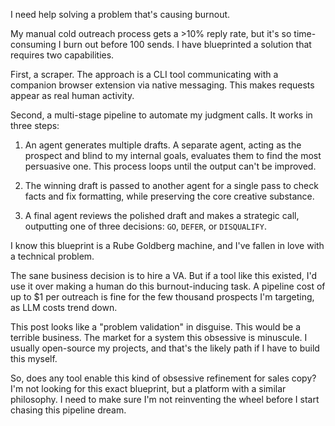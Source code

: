I need help solving a problem that's causing burnout.

My manual cold outreach process gets a >10% reply rate, but it's so time-consuming I burn out before 100 sends. I have blueprinted a solution that requires two capabilities.

First, a scraper. The approach is a CLI tool communicating with a companion browser extension via native messaging. This makes requests appear as real human activity.

Second, a multi-stage pipeline to automate my judgment calls. It works in three steps:

1. An agent generates multiple drafts. A separate agent, acting as the prospect and blind to my internal goals, evaluates them to find the most persuasive one. This process loops until the output can't be improved.

1. The winning draft is passed to another agent for a single pass to check facts and fix formatting, while preserving the core creative substance.

1. A final agent reviews the polished draft and makes a strategic call, outputting one of three decisions: `GO`, `DEFER`, or `DISQUALIFY`.

I know this blueprint is a Rube Goldberg machine, and I've fallen in love with a technical problem.

The sane business decision is to hire a VA. But if a tool like this existed, I'd use it over making a human do this burnout-inducing task. A pipeline cost of up to $1 per outreach is fine for the few thousand prospects I'm targeting, as LLM costs trend down.

This post looks like a "problem validation" in disguise. This would be a terrible business. The market for a system this obsessive is minuscule. I usually open-source my projects, and that's the likely path if I have to build this myself.

So, does any tool enable this kind of obsessive refinement for sales copy? I'm not looking for this exact blueprint, but a platform with a similar philosophy. I need to make sure I'm not reinventing the wheel before I start chasing this pipeline dream.

